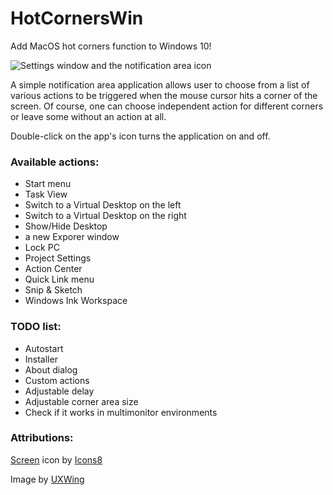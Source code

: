 # HotCornersWin
Add MacOS hot corners function to Windows 10!

![Settings window and the notification area icon](https://github.com/flexits/HotCornersWin/assets/86118729/2d07e3f8-544d-4120-8bb4-cc5b4d2a64f1)


A simple notification area application allows user to choose from a list of various actions to be triggered when the mouse cursor hits a corner of the screen. Of course, one can choose independent action for different corners or leave some without an action at all. 

Double-click on the app's icon turns the application on and off.

### Available actions:
* Start menu
* Task View
* Switch to a Virtual Desktop on the left
* Switch to a Virtual Desktop on the right
* Show/Hide Desktop
* a new Exporer window
* Lock PC
* Project Settings
* Action Center
* Quick Link menu
* Snip & Sketch
* Windows Ink Workspace

### TODO list:
* Autostart
* Installer
* About dialog
* Custom actions
* Adjustable delay
* Adjustable corner area size
* Check if it works in multimonitor environments

### Attributions:

<a target="_blank" href="https://icons8.com/icon/3pKFQN9sPxow/layout">Screen</a> icon by <a target="_blank" href="https://icons8.com">Icons8</a>

Image by <a target="_blank" href="https://uxwing.com/">UXWing</a>
